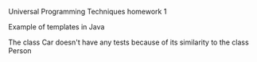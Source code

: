 Universal Programming Techniques homework 1

Example of templates in Java

The class Car doesn't have any tests because of its similarity to the class Person